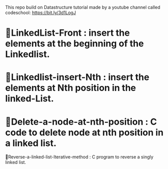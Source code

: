 This repo build on Datastructure tutorial made by a youtube channel called
codeschool: https://bit.ly/3d1LogJ


📕LinkedList-Front : insert the  elements at the beginning of the Linkedlist.
==========================
📗Linkedlist-insert-Nth : insert the elements at Nth position in the linked-List.
==========================
📘Delete-a-node-at-nth-position : C code to delete node at nth position in a linked list. 
==========================
📙Reverse-a-linked-list-Iterative-method :  C program to reverse a singly linked list. 
